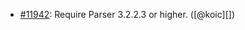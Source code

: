 * [#11942](https://github.com/rubocop/rubocop/pull/11942): Require Parser 3.2.2.3 or higher. ([@koic][])
